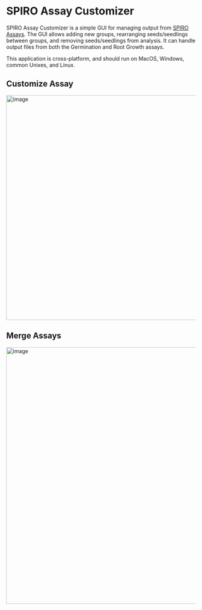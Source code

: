 # SPIRO Assay Customizer
SPIRO Assay Customizer is a simple GUI for managing output from [SPIRO Assays](https://github.com/jiaxuanleong/SPIRO.Assays). The GUI allows adding new groups, rearranging seeds/seedlings between groups, and removing seeds/seedlings from analysis. It can handle output files from both the Germination and Root Growth assays.

This application is cross-platform, and should run on MacOS, Windows, common Unixes, and Linux.

## Customize Assay

<img width="598" alt="image" src="https://user-images.githubusercontent.com/6480370/80722987-4c9f7180-8b00-11ea-9e0a-d63a55cfa6f4.png">

## Merge Assays

<img width="683" alt="image" src="https://user-images.githubusercontent.com/6480370/80723195-9d16cf00-8b00-11ea-9d25-f47389d92d13.png">
